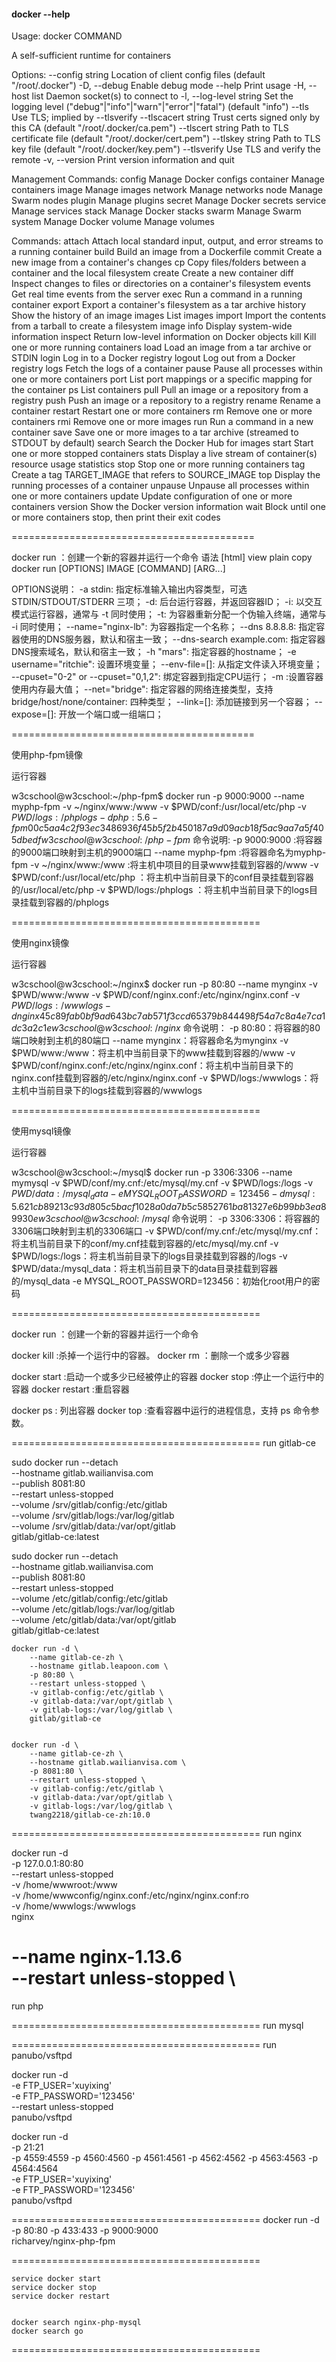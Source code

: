 
#### docker --help

Usage:	docker COMMAND

A self-sufficient runtime for containers

Options:
      --config string      Location of client config files (default "/root/.docker")
  -D, --debug              Enable debug mode
      --help               Print usage
  -H, --host list          Daemon socket(s) to connect to
  -l, --log-level string   Set the logging level ("debug"|"info"|"warn"|"error"|"fatal") (default "info")
      --tls                Use TLS; implied by --tlsverify
      --tlscacert string   Trust certs signed only by this CA (default "/root/.docker/ca.pem")
      --tlscert string     Path to TLS certificate file (default "/root/.docker/cert.pem")
      --tlskey string      Path to TLS key file (default "/root/.docker/key.pem")
      --tlsverify          Use TLS and verify the remote
  -v, --version            Print version information and quit

Management Commands:
  config      Manage Docker configs
  container   Manage containers
  image       Manage images
  network     Manage networks
  node        Manage Swarm nodes
  plugin      Manage plugins
  secret      Manage Docker secrets
  service     Manage services
  stack       Manage Docker stacks
  swarm       Manage Swarm
  system      Manage Docker
  volume      Manage volumes

Commands:
  attach      Attach local standard input, output, and error streams to a running container
  build       Build an image from a Dockerfile
  commit      Create a new image from a container's changes
  cp          Copy files/folders between a container and the local filesystem
  create      Create a new container
  diff        Inspect changes to files or directories on a container's filesystem
  events      Get real time events from the server
  exec        Run a command in a running container
  export      Export a container's filesystem as a tar archive
  history     Show the history of an image
  images      List images
  import      Import the contents from a tarball to create a filesystem image
  info        Display system-wide information
  inspect     Return low-level information on Docker objects
  kill        Kill one or more running containers
  load        Load an image from a tar archive or STDIN
  login       Log in to a Docker registry
  logout      Log out from a Docker registry
  logs        Fetch the logs of a container
  pause       Pause all processes within one or more containers
  port        List port mappings or a specific mapping for the container
  ps          List containers
  pull        Pull an image or a repository from a registry
  push        Push an image or a repository to a registry
  rename      Rename a container
  restart     Restart one or more containers
  rm          Remove one or more containers
  rmi         Remove one or more images
  run         Run a command in a new container
  save        Save one or more images to a tar archive (streamed to STDOUT by default)
  search      Search the Docker Hub for images
  start       Start one or more stopped containers
  stats       Display a live stream of container(s) resource usage statistics
  stop        Stop one or more running containers
  tag         Create a tag TARGET_IMAGE that refers to SOURCE_IMAGE
  top         Display the running processes of a container
  unpause     Unpause all processes within one or more containers
  update      Update configuration of one or more containers
  version     Show the Docker version information
  wait        Block until one or more containers stop, then print their exit codes

==========================================

  docker run ：创建一个新的容器并运行一个命令
  语法
  [html] view plain copy
  docker run [OPTIONS] IMAGE [COMMAND] [ARG...]

  OPTIONS说明：
  -a stdin: 指定标准输入输出内容类型，可选 STDIN/STDOUT/STDERR 三项；
  -d: 后台运行容器，并返回容器ID；
  -i: 以交互模式运行容器，通常与 -t 同时使用；
  -t: 为容器重新分配一个伪输入终端，通常与 -i 同时使用；
  --name="nginx-lb": 为容器指定一个名称；
  --dns 8.8.8.8: 指定容器使用的DNS服务器，默认和宿主一致；
  --dns-search example.com: 指定容器DNS搜索域名，默认和宿主一致；
  -h "mars": 指定容器的hostname；
  -e username="ritchie": 设置环境变量；
  --env-file=[]: 从指定文件读入环境变量；
  --cpuset="0-2" or --cpuset="0,1,2": 绑定容器到指定CPU运行；
  -m :设置容器使用内存最大值；
  --net="bridge": 指定容器的网络连接类型，支持 bridge/host/none/container: 四种类型；
  --link=[]: 添加链接到另一个容器；
  --expose=[]: 开放一个端口或一组端口；

==========================================

使用php-fpm镜像

运行容器

w3cschool@w3cschool:~/php-fpm$ docker run -p 9000:9000 --name  myphp-fpm -v ~/nginx/www:/www -v $PWD/conf:/usr/local/etc/php -v $PWD/logs:/phplogs   -d php:5.6-fpm
00c5aa4c2f93ec3486936f45b5f2b450187a9d09acb18f5ac9aa7a5f405dbedf
w3cschool@w3cschool:~/php-fpm$
命令说明:
-p 9000:9000 :将容器的9000端口映射到主机的9000端口
--name myphp-fpm :将容器命名为myphp-fpm
-v ~/nginx/www:/www :将主机中项目的目录www挂载到容器的/www
-v $PWD/conf:/usr/local/etc/php ：将主机中当前目录下的conf目录挂载到容器的/usr/local/etc/php
-v $PWD/logs:/phplogs ：将主机中当前目录下的logs目录挂载到容器的/phplogs

===========================================

使用nginx镜像

运行容器

w3cschool@w3cschool:~/nginx$ docker run -p 80:80 --name mynginx -v $PWD/www:/www -v $PWD/conf/nginx.conf:/etc/nginx/nginx.conf -v $PWD/logs:/wwwlogs  -d nginx
45c89fab0bf9ad643bc7ab571f3ccd65379b844498f54a7c8a4e7ca1dc3a2c1e
w3cschool@w3cschool:~/nginx$
命令说明：
-p 80:80：将容器的80端口映射到主机的80端口
--name mynginx：将容器命名为mynginx
-v $PWD/www:/www：将主机中当前目录下的www挂载到容器的/www
-v $PWD/conf/nginx.conf:/etc/nginx/nginx.conf：将主机中当前目录下的nginx.conf挂载到容器的/etc/nginx/nginx.conf
-v $PWD/logs:/wwwlogs：将主机中当前目录下的logs挂载到容器的/wwwlogs

===========================================

使用mysql镜像

运行容器

w3cschool@w3cschool:~/mysql$ docker run -p 3306:3306 --name mymysql -v $PWD/conf/my.cnf:/etc/mysql/my.cnf -v $PWD/logs:/logs -v $PWD/data:/mysql_data -e MYSQL_ROOT_PASSWORD=123456 -d mysql:5.6
21cb89213c93d805c5bacf1028a0da7b5c5852761ba81327e6b99bb3ea89930e
w3cschool@w3cschool:~/mysql$
命令说明：
-p 3306:3306：将容器的3306端口映射到主机的3306端口
-v $PWD/conf/my.cnf:/etc/mysql/my.cnf：将主机当前目录下的conf/my.cnf挂载到容器的/etc/mysql/my.cnf
-v $PWD/logs:/logs：将主机当前目录下的logs目录挂载到容器的/logs
-v $PWD/data:/mysql_data：将主机当前目录下的data目录挂载到容器的/mysql_data
-e MYSQL_ROOT_PASSWORD=123456：初始化root用户的密码

===========================================

docker run ：创建一个新的容器并运行一个命令

docker kill :杀掉一个运行中的容器。
docker rm ：删除一个或多少容器

docker start :启动一个或多少已经被停止的容器
docker stop :停止一个运行中的容器
docker restart :重启容器

docker ps : 列出容器
docker top :查看容器中运行的进程信息，支持 ps 命令参数。


===========================================
run gitlab-ce

sudo docker run --detach \
    --hostname gitlab.wailianvisa.com \
    --publish 8081:80 \
    --restart unless-stopped \
    --volume /srv/gitlab/config:/etc/gitlab \
    --volume /srv/gitlab/logs:/var/log/gitlab \
    --volume /srv/gitlab/data:/var/opt/gitlab \
    gitlab/gitlab-ce:latest

sudo docker run --detach \
        --hostname gitlab.wailianvisa.com \
        --publish 8081:80 \
        --restart unless-stopped \
        --volume /etc/gitlab/config:/etc/gitlab \
        --volume /etc/gitlab/logs:/var/log/gitlab \
        --volume /etc/gitlab/data:/var/opt/gitlab \
        gitlab/gitlab-ce:latest

```
docker run -d \
    --name gitlab-ce-zh \
    --hostname gitlab.leapoon.com \
    -p 80:80 \
    --restart unless-stopped \
    -v gitlab-config:/etc/gitlab \
    -v gitlab-data:/var/opt/gitlab \
    -v gitlab-logs:/var/log/gitlab \
    gitlab/gitlab-ce


docker run -d \
    --name gitlab-ce-zh \
    --hostname gitlab.wailianvisa.com \
    -p 8081:80 \
    --restart unless-stopped \
    -v gitlab-config:/etc/gitlab \
    -v gitlab-data:/var/opt/gitlab \
    -v gitlab-logs:/var/log/gitlab \
    twang2218/gitlab-ce-zh:10.0
```

===========================================
run nginx

docker run -d \
  -p 127.0.0.1:80:80 \
  --restart unless-stopped \
  -v /home/wwwroot:/www \
  -v /home/wwwconfig/nginx.conf:/etc/nginx/nginx.conf:ro \
  -v /home/wwwlogs:/wwwlogs \
  nginx


  --name nginx-1.13.6 \
  --restart unless-stopped \
===========================================
run php


===========================================
run mysql


===========================================
run panubo/vsftpd

docker run -d \
  -e FTP_USER='xuyixing' \
  -e FTP_PASSWORD='123456' \
  --restart unless-stopped \
  panubo/vsftpd

docker run -d \
-p 21:21 \
-p 4559:4559 -p 4560:4560 -p 4561:4561 -p 4562:4562 -p 4563:4563 -p 4564:4564 \
-e FTP_USER='xuyixing' \
-e FTP_PASSWORD='123456' \
panubo/vsftpd

===========================================
docker run -d \
  -p 80:80 -p 433:433 -p 9000:9000 \
  richarvey/nginx-php-fpm

===========================================

  ```
  service docker start
  service docker stop
  service docker restart


  docker search nginx-php-mysql
  docker search go
  ```

===========================================
